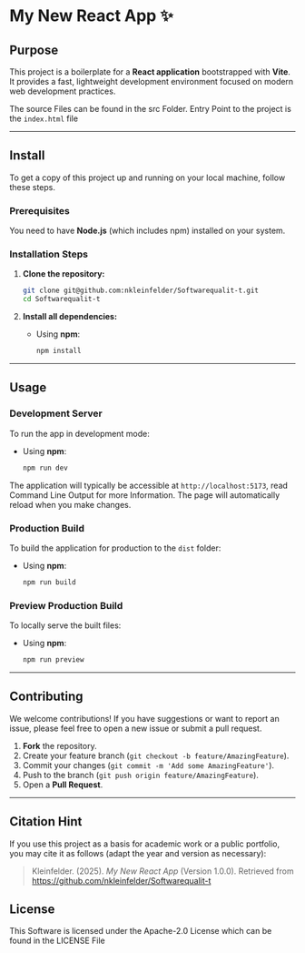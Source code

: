 
# My New React App ✨

## Purpose

This project is a boilerplate for a **React application** bootstrapped with **Vite**. It provides a fast, lightweight development environment focused on modern web development practices.

The source Files can be found in the src Folder. Entry Point to the project is the `index.html` file

---

## Install

To get a copy of this project up and running on your local machine, follow these steps.

### Prerequisites

You need to have **Node.js** (which includes npm) installed on your system.

### Installation Steps

1.  **Clone the repository:**

    ```bash
    git clone git@github.com:nkleinfelder/Softwarequalit-t.git
    cd Softwarequalit-t
    ```

2.  **Install all dependencies:**
    - Using **npm**:
      ```bash
      npm install
      ```

---

## Usage

### Development Server

To run the app in development mode:

- Using **npm**:
  ```bash
  npm run dev
  ```

The application will typically be accessible at `http://localhost:5173`, read Command Line Output for more Information. The page will automatically reload when you make changes.

### Production Build

To build the application for production to the `dist` folder:

- Using **npm**:
  ```bash
  npm run build
  ```

### Preview Production Build

To locally serve the built files:

- Using **npm**:
  ```bash
  npm run preview
  ```

---

## Contributing

We welcome contributions! If you have suggestions or want to report an issue, please feel free to open a new issue or submit a pull request.

1.  **Fork** the repository.
2.  Create your feature branch (`git checkout -b feature/AmazingFeature`).
3.  Commit your changes (`git commit -m 'Add some AmazingFeature'`).
4.  Push to the branch (`git push origin feature/AmazingFeature`).
5.  Open a **Pull Request**.

---

## Citation Hint

If you use this project as a basis for academic work or a public portfolio, you may cite it as follows (adapt the year and version as necessary):

> Kleinfelder. (2025). _My New React App_ (Version 1.0.0). Retrieved from https://github.com/nkleinfelder/Softwarequalit-t

## License

This Software is licensed under the Apache-2.0 License which can be found in the LICENSE File

